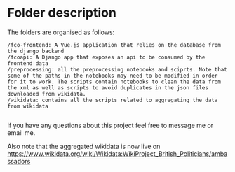 # Folder description

The folders are organised as follows:


```
/fco-frontend: A Vue.js application that relies on the database from the django backend 
/fcoapi: A Django app that exposes an api to be consumed by the frontend data
/preprocessing: all the preprocessing notebooks and sciprts. Note that some of the paths in the notebooks may need to be modified in order for it to work. The scripts contain notebooks to clean the data from the xml as well as scripts to avoid duplicates in the json files downloaded from wikidata.
/wikidata: contains all the scripts related to aggregating the data from wikidata


```

If you have any questions about this project feel free to message me or email me.

Also note that the aggregated wikidata is now live on https://www.wikidata.org/wiki/Wikidata:WikiProject_British_Politicians/ambassadors